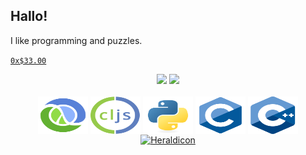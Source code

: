## Hallo!

I like programming and puzzles.

[`0x$33.00`](https://www-cs-faculty.stanford.edu/~knuth/boss.html)

<div align="center">
  <img height="180em"
       src="https://github-readme-stats.vercel.app/api?username=or&show_icons=true&theme=solarized-dark&include_all_commits=true&count_private=true"/>
  <img height="180em"
       src="https://github-readme-stats.vercel.app/api/top-langs/?username=or&layout=compact&langs_count=6&hide=HTML,C,Perl,Roff,M4&theme=solarized-dark"/>
</div>

<br/>

<div align="center">
  <img align="center" alt="Clojure" height="60" width="80"
       src="https://raw.githubusercontent.com/devicons/devicon/master/icons/clojure/clojure-original.svg"/>
  <img align="center" alt="ClojureScript" height="60" width="80"
       src="https://raw.githubusercontent.com/devicons/devicon/master/icons/clojurescript/clojurescript-original.svg"/>
  <img align="center" alt="Python" height="60" width="80"
       src="https://raw.githubusercontent.com/devicons/devicon/master/icons/python/python-original.svg"/>
  <img align="center" alt="Python" height="60" width="80"
       src="https://raw.githubusercontent.com/devicons/devicon/refs/heads/master/icons/c/c-original.svg"/>
  <img align="center" alt="Python" height="60" width="80"
       src="https://raw.githubusercontent.com/devicons/devicon/refs/heads/master/icons/cplusplus/cplusplus-original.svg"/>
</div>

<div align="center">
  <a href="https://github.com/heraldry/heraldicon">
    <img align="center" alt="Heraldicon" width="80"
         src="https://cdn.heraldicon.org/img/heraldicon-logo.png">
  </a>
</div>
